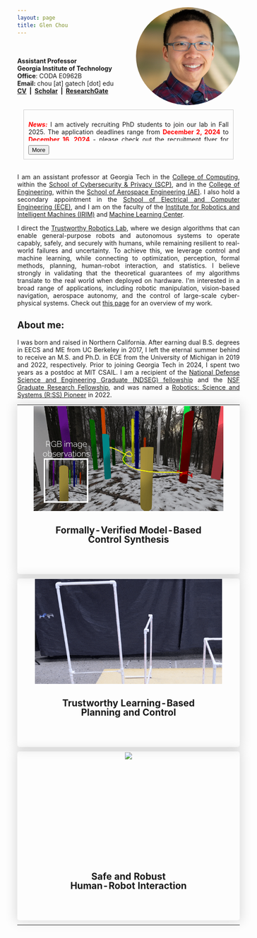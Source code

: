 ```yaml
---
layout: page
title: Glen Chou
---
```


<div style="display: flex; align-items: center; justify-content: center; gap: 0px;">
    <div style="flex: 1;">
        <span style="font-weight:bold">Assistant Professor</span><br>
        <span style="font-weight:bold">Georgia Institute of Technology</span><br>
        <span style="font-weight:bold">Office</span>: CODA E0962B<br>
        <span style="font-weight:bold">Email: </span>chou [at] gatech [dot] edu<br>
        <span style="font-weight:bold"> <a href="cv_10_22_24.pdf"> CV</a>&nbsp;&nbsp;|&nbsp;  </span>
        <span style="font-weight:bold"><i class="ai ai-google-scholar-square ai-1x"></i> <a href="https://scholar.google.com/citations?user=90whi3wAAAAJ&hl">Scholar</a>&nbsp;&nbsp;|&nbsp;  </span>
        <span style="font-weight:bold"><i class="ai ai-researchgate-square ai-1x"></i> <a href="https://www.researchgate.net/profile/Glen_Chou"> ResearchGate</a>  </span>
    </div>
    <div style="flex: 1;">
        <img align="right" id="responsive-image" src="images/glen.png" style="margin: -80px 0px 10px 10px; width: 235px; border-radius:50%; transition: margin-top 0.3s ease;">
    </div>
</div>

<div style="width: 90%; max-width: 1200px; overflow: hidden; border: 1px solid #ccc; padding: 10px; margin:  0 auto;">
  <div id="content" style="max-height: 60px; overflow: hidden; transition: max-height 0.5s ease;">
    <p><span style="color:  red;"><b><i>News:</i></b></span> I am actively recruiting PhD students to join our lab in Fall 2025. The application deadlines range from <span style="color:  red;"><b>December 2, 2024</b></span> to <span style="color:  red;"><b>December 16, 2024</b></span> - please check out the <a href="https://trustworthyrobotics.github.io/phd_flyer.pdf">recruitment flyer</a> for more details. Interested GT UG and MS students are also encouraged to reach out. Please see the <a href="https://trustworthyrobotics.github.io/">lab website</a> for more details.</p>
    <p><i><b>Oct. 22, 2024.</b></i> I am joining Georgia Tech as an assistant professor in Nov. 2024.</p>
  </div>
  <button id="moreButton" onclick="revealMore()" style="margin-top: 10px;">More</button>
</div>
<br>

<p>I am an assistant professor at Georgia Tech in the <a href="https://www.cc.gatech.edu/">College of Computing</a>, within the <a href="https://scp.cc.gatech.edu/">School of Cybersecurity & Privacy (SCP)</a>, and in the <a href="https://coe.gatech.edu/">College of Engineering</a>, within the <a href="https://ae.gatech.edu/">School of Aerospace Engineering (AE)</a>. I also hold a secondary appointment in the <a href="https://ece.gatech.edu/">School of Electrical and Computer Engineering (ECE)</a>, and I am on the faculty of the <a href="https://research.gatech.edu/robotics">Institute for Robotics and Intelligent Machines (IRIM)</a> and <a href="https://ml.gatech.edu/">Machine Learning Center</a>.</p>

<!-- ## Research focus: -->
<p> I direct the <a href="https://trustworthyrobotics.github.io/">Trustworthy Robotics Lab</a>, where we design algorithms that can enable general-purpose robots and autonomous systems to operate capably, safely, and securely with humans, while remaining resilient to real-world failures and uncertainty. To achieve this, we leverage control and machine learning, while connecting to optimization, perception, formal methods, planning, human-robot interaction, and statistics. I believe strongly in validating that the theoretical guarantees of my algorithms translate to the real world when deployed on hardware. I'm interested in a broad range of applications, including robotic manipulation, vision-based navigation, aerospace autonomy, and the control of large-scale cyber-physical systems. Check out <a href="projects/">this page</a> for an overview of my work. </p>

## About me:

<style>
    p {
        text-align: justify;
    }
</style>
<p>I was born and raised in Northern California. After earning dual B.S. degrees in EECS and ME from UC Berkeley in 2017, I left the eternal summer behind to receive an M.S. and Ph.D. in ECE from the University of Michigan in 2019 and 2022, respectively. Prior to joining Georgia Tech in 2024, I spent two years as a postdoc at MIT CSAIL. I am a recipient of the <a href="https://ndseg.sysplus.com/NDSEG/Awardees/FY2019">National Defense Science and Engineering Graduate (NDSEG) fellowship</a> and the <a href="https://www.research.gov/grfp/AwardeeList.do?method=sort">NSF Graduate Research Fellowship</a>, and was named a <a href="https://sites.google.com/view/rsspioneers2022/">Robotics: Science and Systems (R:SS) Pioneer</a> in 2022.</p>

<!-- <h2 id="research-overview">Research overview:</h2>
<div style="width: 100%; text-align: center;">
<iframe width="528" height="297"
src="https://www.youtube.com/embed/replacehere" 
frameborder="0" 
allow="accelerometer; autoplay; encrypted-media; gyroscope; picture-in-picture" 
allowfullscreen></iframe>
</div> -->

<style>
    table.areas {
        display: table;
        text-align: center;
        margin: 0 auto;
    }
    table.areas tr {
        display: table-cell;
        width: 33%;
        border-radius: 5px;
        box-shadow: 0 0 25px 5px rgba(0,0,0,0.12);
    }
    table.areas tr:hover {
        background-color: rgba(0,117,97,0.2);
        cursor: pointer;
    }
    table.areas tr td {
        display: block;
    }
    table.areas tr td.ar_img {
        display: flex;
        align-items: center;
        justify-content: center;
        height: 17em;
    }
    table.areas tr td.ar_img img {
        height:100%;
        object-fit: cover;
        padding-bottom: 0;
    }
    table.areas tr td.ar_text {
        display: block;
        height: 5em;
        vertical-align: top;
        padding-top: 0;
        padding-bottom: 1vh;
        line-height: 1;
    }
    @media screen and (max-width: 1024px) {
        table.areas tr {
            display: block;
            width: 100%; /* Set the width to 100% for smaller screens */
            box-sizing: border-box;
            margin-bottom: 10px; /* Adjust as needed */
        }
    }
</style>

<table class="areas">
        <tr onclick="window.location='projects/verified_control'">
                <td class="ar_img"><img src="/images/isls.gif"/></td>
                <td class="ar_text"><h2 style="font-size:1.5em"><a>Formally-Verified Model-Based <br> Control Synthesis</a></h2></td>
        </tr>
        <tr onclick="window.location='projects/learning_based_control'">
                <td class="ar_img"><img src="/images/icra_23b_alt.gif" /></td>
                <td class="ar_text"><h2 style="font-size:1.5em"><a>Trustworthy Learning-Based <br> Planning and Control <br></a></h2></td>
        </tr>
        <tr onclick="window.location='projects/safe_lfd'">
                <td class="ar_img"><img src="/images/auro_22_02.gif" /></td>
                <td class="ar_text"><h2 style="font-size:1.5em"><a>Safe and Robust <br> Human-Robot Interaction</a></h2></td>
        </tr>
</table>

<script>
  function revealMore() {
    var content = document.getElementById("content");
    var button = document.getElementById("moreButton");
    var currentHeight = content.clientHeight;
    var lineHeight = 20; // Adjust based on your content's line height
    var newHeight = currentHeight + lineHeight * 10; // Reveal 3 more lines

    if (newHeight < content.scrollHeight) {
      content.style.maxHeight = newHeight + "px";
    } else {
      content.style.maxHeight = content.scrollHeight + "px";
      button.style.display = "none"; // Hide the button when all content is revealed
    }
  }
</script>
